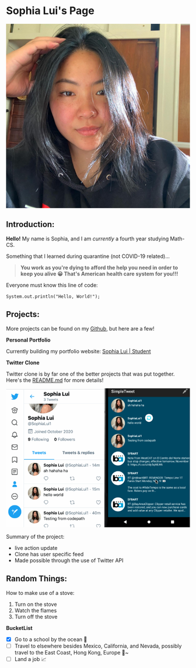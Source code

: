 # **Sophia Lui's Page**

![Getting Started](udpate.jpg)

## Introduction: 
**Hello!** My name is Sophia, and I am *currently* a fourth year studying Math-CS. 

Something that I learned during quarantine (not COVID-19 related)... 
> **You work as you're dying to afford the help you need in order to keep you alive 😀 That's American health care system for you!!!**

Everyone must know this line of code: 
```
System.out.println("Hello, World!"); 
```

## Projects: 
More projects can be found on my [Github](https://github.com/sophiaallui), but here are a few! 

**Personal Portfolio** 

Currently building my portfolio website: [Sophia Lui | Student](https://serene-edison-5132bb.netlify.app)

**Twitter Clone**

Twitter clone is by far one of the better projects that was put together. Here's the [README.md](https://github.com/sophiaallui/SimpleTweet/blob/master/README.md) for more details! 

![Getting Started](SimpleTweetPt2.gif)

Summary of the project: 
- live action update
- Clone has user specific feed 
- Made possible through the use of Twitter API 

## Random Things: 
How to make use of a stove: 
1. Turn on the stove
2. Watch the flames 
3. Turn off the stove

**BucketList** 
- [x] Go to a school by the ocean 🌊
- [ ] Travel to elsewhere besides Mexico, California, and Nevada, possibly travel to the East Coast, Hong Kong, Europe 🚃~ 
- [ ] Land a job 📈
